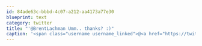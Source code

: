 ```yaml
---
id: 84ade63c-bbbd-4c07-a212-aa4173a77e30
blueprint: text
category: twitter
title: "'@BrentLachman Umm.. thanks? :)"
caption: '<span class="username username_linked">@<a href="https://twitter.com/BrentLachman" title="Brent Lachman">BrentLachman</a></span> Umm.. thanks? :)'
---
```

